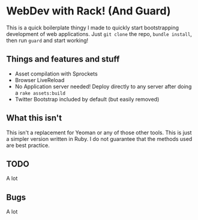 # WebDev with Rack! (And Guard)

This is a quick boilerplate thingy I made to quickly start bootstrapping development of web applications. Just `git clone` the repo, `bundle install`, then run `guard` and start working!

## Things and features and stuff
- Asset compilation with Sprockets
- Browser LiveReload
- No Application server needed! Deploy directly to any server after doing a `rake assets:build`
- Twitter Bootstrap included by default (but easily removed)

## What this isn't
This isn't a replacement for Yeoman or any of those other tools. This is just a simpler version written in Ruby. I do not guarantee that the methods used are best practice.

## TODO
A lot

## Bugs
A lot
